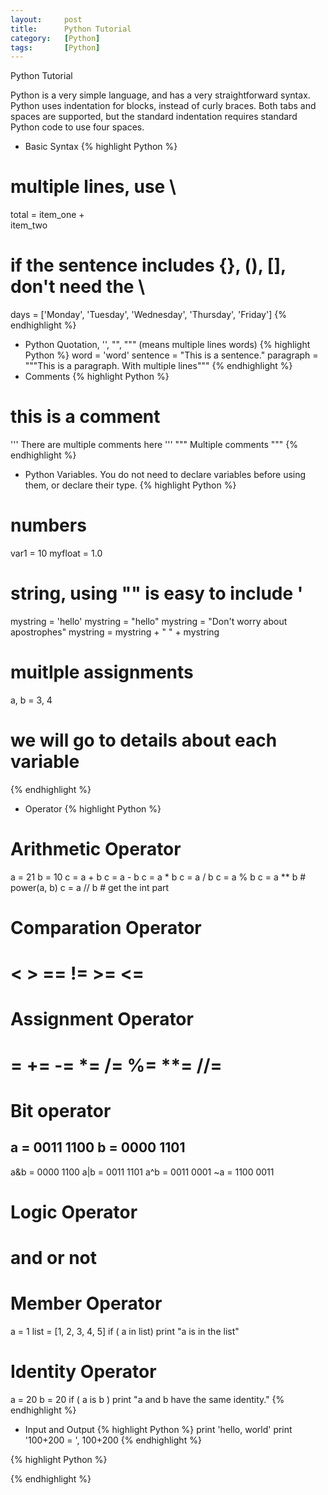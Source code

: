 ```yaml
---
layout:     post
title:      Python Tutorial
category:   [Python] 
tags:       [Python]
---
```


Python Tutorial

Python is a very simple language, and has a very straightforward syntax. Python uses indentation for blocks, instead of curly braces. Both tabs and spaces are supported, but the standard indentation requires standard Python code to use four spaces.

* Basic Syntax
{% highlight Python %}
# multiple lines, use \ 
total = item_one + \
		item_two 
# if the sentence includes {}, (), [], don't need the \		
days = ['Monday', 'Tuesday', 'Wednesday',
        'Thursday', 'Friday']
{% endhighlight %}
* Python Quotation, '', "", """ (means multiple lines words)
{% highlight Python %}
word = 'word'
sentence = "This is a sentence."
paragraph = """This is a paragraph.
With multiple lines"""
{% endhighlight %}
* Comments
{% highlight Python %}
# this is a comment
'''
There are multiple comments 
here
'''
"""
Multiple comments
"""
{% endhighlight %}
* Python Variables. You do not need to declare variables before using them, or declare their type. 
{% highlight Python %}
# numbers
var1 = 10
myfloat = 1.0
# string, using "" is easy to include '
mystring = 'hello'
mystring = "hello"
mystring = "Don't worry about apostrophes"
mystring = mystring + " " + mystring
# muitlple assignments
a, b = 3, 4
# we will go to details about each variable
{% endhighlight %}
* Operator
{% highlight Python %}
# Arithmetic Operator
a = 21
b = 10
c = a + b
c = a - b
c = a * b
c = a / b
c = a % b
c = a ** b   # power(a, b)
c = a // b   # get the int part

# Comparation Operator
# <  >  ==  !=  >=  <=

# Assignment Operator
# =  +=  -=  *=  /=  %=  **=  //=
# Bit operator
a = 0011 1100
b = 0000 1101
-----------------
a&b = 0000 1100
a|b = 0011 1101
a^b = 0011 0001
~a  = 1100 0011

# Logic Operator
# and or not 

# Member Operator
a = 1
list = [1, 2, 3, 4, 5]
if ( a in list)
	print "a is in the list"

# Identity Operator
a = 20
b = 20
if ( a is b )
	print "a and b have the same identity."
{% endhighlight %}

* Input and Output
{% highlight Python %}
print 'hello, world'
print '100+200 = ', 100+200
{% endhighlight %}



{% highlight Python %}

{% endhighlight %}